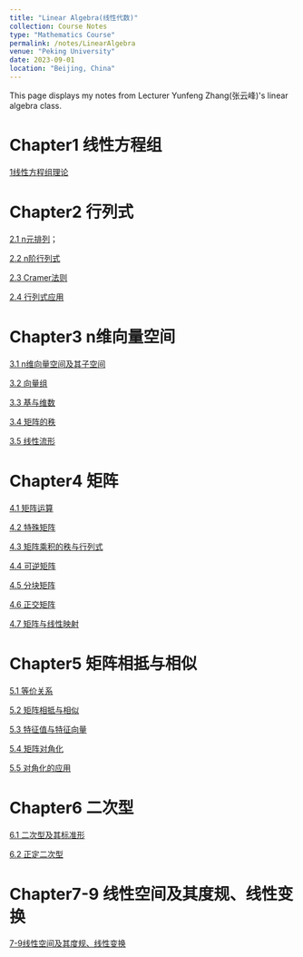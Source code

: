 ```yaml
---
title: "Linear Algebra(线性代数)"
collection: Course Notes
type: "Mathematics Course"
permalink: /notes/LinearAlgebra
venue: "Peking University"
date: 2023-09-01
location: "Beijing, China"
---
```


This page displays my notes from Lecturer Yunfeng Zhang(张云峰)'s linear algebra class.

Chapter1 线性方程组
======
[1线性方程组理论](../files/CourseNotes/LinearAlgebra/Chapter1线性方程组.pdf)

Chapter2 行列式
======
[2.1 n元排列](../files/CourseNotes/LinearAlgebra/Chapter2.1n元排列.pdf)；

[2.2 n阶行列式](../files/CourseNotes/LinearAlgebra/Chapter2.2n阶行列式.pdf)

[2.3 Cramer法则](../files/CourseNotes/LinearAlgebra/Chapter2.3Cramer法则.pdf)

[2.4 行列式应用](../files/CourseNotes/LinearAlgebra/Chapter2.4行列式应用.pdf)

Chapter3 n维向量空间
======
[3.1 n维向量空间及其子空间](../files/CourseNotes/LinearAlgebra/Chapter3.1n维向量空间及其子空间.pdf)

[3.2 向量组](../files/CourseNotes/LinearAlgebra/Chapter3.2向量组.pdf)

[3.3 基与维数](../files/CourseNotes/LinearAlgebra/Chapter3.3基与维数.pdf)

[3.4 矩阵的秩](../files/CourseNotes/LinearAlgebra/Chapter3.4矩阵的秩.pdf)

[3.5 线性流形](../files/CourseNotes/LinearAlgebra/Chapter3.5线性流形.pdf)

Chapter4 矩阵
======
[4.1 矩阵运算](../files/CourseNotes/LinearAlgebra/Chapter4.1矩阵的运算.pdf)

[4.2 特殊矩阵](../files/CourseNotes/LinearAlgebra/Chapter4.2特殊矩阵.pdf)

[4.3 矩阵乘积的秩与行列式](../files/CourseNotes/LinearAlgebra/Chapter4.3矩阵乘积的秩与行列式.pdf)

[4.4 可逆矩阵](../files/CourseNotes/LinearAlgebra/Chapter4.4可逆矩阵.pdf)

[4.5 分块矩阵](../files/CourseNotes/LinearAlgebra/Chapter4.5分块矩阵.pdf)

[4.6 正交矩阵](../files/CourseNotes/LinearAlgebra/Chapter4.6正交矩阵.pdf)

[4.7 矩阵与线性映射](../files/CourseNotes/LinearAlgebra/Chapter4.7矩阵与线性映射.pdf)

Chapter5 矩阵相抵与相似
======
[5.1 等价关系](../files/CourseNotes/LinearAlgebra/Chapter5.1等价关系.pdf)

[5.2 矩阵相抵与相似](../files/CourseNotes/LinearAlgebra/Chapter5.2矩阵相抵与相似.pdf)

[5.3 特征值与特征向量](../files/CourseNotes/LinearAlgebra/Chapter5.3特征值与特征向量.pdf)

[5.4 矩阵对角化](../files/CourseNotes/LinearAlgebra/Chapter5.4矩阵对角化.pdf)

[5.5 对角化的应用](../files/CourseNotes/LinearAlgebra/Chapter5.5对角化应用.pdf)

Chapter6 二次型
======
[6.1 二次型及其标准形](../files/CourseNotes/LinearAlgebra/Chapter6.1二次型及其标准形.pdf)

[6.2 正定二次型](../files/CourseNotes/LinearAlgebra/Chapter6.2正定二次型.pdf)

Chapter7-9 线性空间及其度规、线性变换
======
[7-9线性空间及其度规、线性变换](../files/CourseNotes/LinearAlgebra/Chapter7-9线性空间及其度量、线性变换.pdf)

